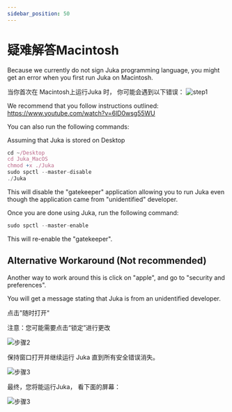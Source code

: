 ```yaml
---
sidebar_position: 50
---
```


# 疑难解答Macintosh

Because we currently do not sign Juka programming language, you might get an error when you first run Juka on Macintosh.

当你首次在 Macintosh上运行Juka 时， 你可能会遇到以下错误： ![step1](/img/macintosh/cannotbeopened.png)

We recommend that you follow instructions outlined: https://www.youtube.com/watch?v=6lD0wsg55WU

You can also run the following commands:

Assuming that Juka is stored on Desktop
```jsx
cd ~/Desktop
cd Juka_MacOS
chmod +x ./Juka
sudo spctl --master-disable
./Juka
```

This will disable the "gatekeeper" application allowing you to run Juka even though the application came from "unidentified" developer.

Once you are done using Juka, run the following command:

```jsx
sudo spctl --master-enable
```
This will re-enable the "gatekeeper".

## Alternative Workaround (Not recommended)

Another way to work around this is click on "apple", and go to "security and preferences".

You will get a message stating that Juka is from an unidentified developer.

点击"随时打开"

注意：您可能需要点击“锁定”进行更改

![步骤2](/img/macintosh/openanyway.png)

保持窗口打开并继续运行 Juka 直到所有安全错误消失。

![步骤3](/img/macintosh/openanywaylibhost.png)

最终，您将能运行Juka， 看下面的屏幕：

![步骤3](/img/macintosh/final.png)


